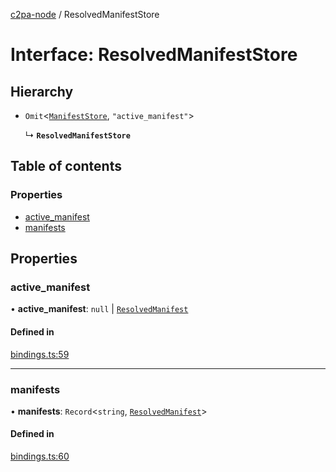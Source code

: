 [c2pa-node](../README.md) / ResolvedManifestStore

# Interface: ResolvedManifestStore

## Hierarchy

- `Omit`<[`ManifestStore`](types.ManifestStore.md), ``"active_manifest"``\>

  ↳ **`ResolvedManifestStore`**

## Table of contents

### Properties

- [active\_manifest](ResolvedManifestStore.md#active_manifest)
- [manifests](ResolvedManifestStore.md#manifests)

## Properties

### active\_manifest

• **active\_manifest**: ``null`` \| [`ResolvedManifest`](ResolvedManifest.md)

#### Defined in

[bindings.ts:59](https://github.com/dkozma/c2pa-node/blob/8b6f4fd/js-src/bindings.ts#L59)

___

### manifests

• **manifests**: `Record`<`string`, [`ResolvedManifest`](ResolvedManifest.md)\>

#### Defined in

[bindings.ts:60](https://github.com/dkozma/c2pa-node/blob/8b6f4fd/js-src/bindings.ts#L60)
